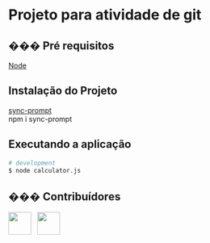 # Projeto para atividade de git
 
 ## ��� Pré requisitos

 <a href="https://nodejs.dev/">Node</a> &nbsp;
 
 ## Instalação do Projeto

<a href="https://npm.io/package/sync-prompt">sync-prompt</a> &nbsp;
<br>
npm i sync-prompt

 ## Executando a aplicação

 ```bash
 # development
 $ node calculator.js
 ```

 ## ��� Contribuídores

 <a href="https://github.com/felipesm27"><img src="https://github.com/felipesm27.png" width="45" height="45"></a> &nbsp;
 <a href="https://github.com/testessz"><img src="https://github.com/testessz.png" width="45" height="45"></a> &nbsp;